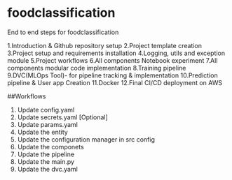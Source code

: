 # foodclassification

End to end steps for foodclassification

1.Introduction & Github repository setup
2.Project template creation
3.Project setup and requirements installation
4.Logging, utils and exception module
5.Project workflows
6.All components Notebook experiment
7.All components modular code implementation
8.Training pipeline
9.DVC(MLOps Tool)- for pipeline tracking & implementation
10.Prediction pipeline & User app Creation
11.Docker
12.Final CI/CD deployment on AWS


##Workflows

1. Update config.yaml
2. Update secrets.yaml [Optional]
3. Update params.yaml
4. Update the entity
5. Update the configuration manager in src config
6. Update the componets
7. Update the pipeline
8. Update the main.py
9. Update the dvc.yaml